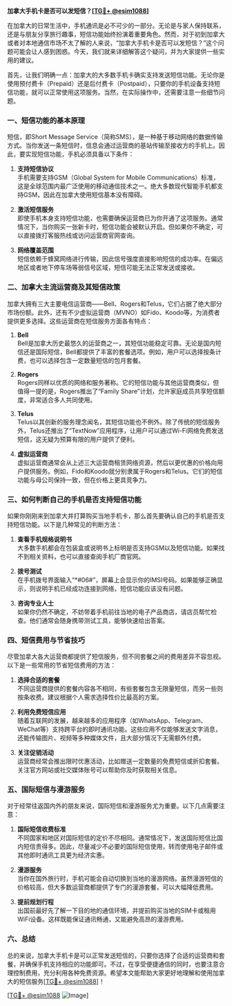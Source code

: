 **加拿大手机卡是否可以发短信？[[TG💪+ @esim1088](https://t.me/s/esim1088)]**

在加拿大的日常生活中，手机通讯是必不可少的一部分。无论是与家人保持联系，还是与朋友分享旅行趣事，短信功能始终扮演着重要角色。然而，对于初到加拿大或者对本地通信市场不太了解的人来说，“加拿大手机卡是否可以发短信？”这个问题可能会让人感到困惑。今天，我们就来详细解答这个疑问，并为大家提供一些实用的建议。

首先，让我们明确一点：加拿大的大多数手机卡确实支持发送短信功能。无论你是使用预付费卡（Prepaid）还是后付费卡（Postpaid），只要你的手机设备支持短信功能，就可以正常使用这项服务。当然，在实际操作中，还需要注意一些细节问题。

### **一、短信功能的基本原理**

短信，即Short Message Service（简称SMS），是一种基于移动网络的数据传输方式。当你发送一条短信时，信息会通过运营商的基站传输至接收方的手机上。因此，要实现短信功能，手机必须具备以下条件：

1. **支持短信协议**  
   手机需要支持GSM（Global System for Mobile Communications）标准，这是全球范围内最广泛使用的移动通信技术之一。绝大多数现代智能手机都支持GSM，因此在加拿大使用短信基本没有障碍。

2. **激活短信服务**  
   即使手机本身支持短信功能，也需要确保运营商已为你开通了这项服务。通常情况下，当你购买一张新卡时，短信功能会被默认开启。但如果你不确定，可以直接拨打客服热线或访问运营商官网查询。

3. **网络覆盖范围**  
   短信依赖于蜂窝网络进行传输，因此信号强度直接影响短信的成功率。在偏远地区或者地下停车场等弱信号区域，短信可能无法正常发送或接收。

### **二、加拿大主流运营商及其短信政策**

加拿大拥有三大主要电信运营商——Bell、Rogers和Telus，它们占据了绝大部分市场份额。此外，还有不少虚拟运营商（MVNO）如Fido、Koodo等，为消费者提供更多选择。这些运营商在短信服务方面各有特点：

1. **Bell**  
   Bell是加拿大历史最悠久的运营商之一，其短信功能稳定可靠。无论是国内短信还是国际短信，Bell都提供了丰富的套餐选项。例如，用户可以选择按条计费，也可以选择包含一定数量短信的包月套餐。

2. **Rogers**  
   Rogers同样以优质的网络和服务著称。它的短信功能与其他运营商类似，但值得一提的是，Rogers推出了“Family Share”计划，允许家庭成员共享短信额度，非常适合多人共同使用。

3. **Telus**  
   Telus以其创新的服务理念闻名，其短信功能也不例外。除了传统的短信服务外，Telus还推出了“TextNow”应用程序，让用户可以通过Wi-Fi网络免费发送短信，这无疑为预算有限的用户提供了便利。

4. **虚拟运营商**  
   虚拟运营商通常会从上述三大运营商租赁网络资源，然后以更优惠的价格向用户提供服务。例如，Fido和Koodo就分别隶属于Rogers和Telus。它们的短信功能与母公司保持一致，但在价格上更具竞争力。

### **三、如何判断自己的手机是否支持短信功能**

如果你刚刚来到加拿大并打算购买当地手机卡，那么首先要确认自己的手机是否支持短信功能。以下是几种常见的判断方法：

1. **查看手机规格说明书**  
   大多数手机都会在包装盒或说明书上标明是否支持GSM以及短信功能。如果找不到相关资料，也可以直接查阅手机厂商官网。

2. **拨号测试**  
   在手机拨号界面输入“*#06#”，屏幕上会显示你的IMSI号码。如果能够正确显示，则说明手机已经成功连接到网络，短信功能应该没有问题。

3. **咨询专业人士**  
   如果你仍然不确定，不妨带着手机前往当地的电子产品商店，请店员帮忙检查。他们通常会随身携带测试工具，能够快速给出答案。

### **四、短信费用与节省技巧**

尽管加拿大各大运营商都提供了短信服务，但不同套餐之间的费用差异不容忽视。以下是一些常用的节省短信费用的方法：

1. **选择合适的套餐**  
   不同运营商提供的套餐内容各不相同，有些套餐包含无限量短信，而另一些则按条收费。建议根据个人需求选择性价比最高的方案。

2. **利用免费短信应用**  
   随着互联网的发展，越来越多的应用程序（如WhatsApp、Telegram、WeChat等）支持跨平台的即时通讯功能。这些应用不仅能够发送文字消息，还能传输图片、视频等多种媒体文件，且大部分情况下无需额外付费。

3. **关注促销活动**  
   运营商经常会推出限时优惠活动，比如赠送一定数量的免费短信或折扣套餐。关注官方网站或社交媒体账号可以帮助你及时获取相关信息。

### **五、国际短信与漫游服务**

对于经常往返国内外的朋友来说，国际短信和漫游服务尤为重要。以下几点需要注意：

1. **国际短信收费标准**  
   不同国家和地区对国际短信的定价不尽相同。通常情况下，发送国际短信比国内短信贵得多。因此，尽量减少不必要的国际短信使用，转而使用电子邮件或其他即时通讯工具更为经济实惠。

2. **漫游服务**  
   当你在国外旅行时，手机可能会自动切换到当地的漫游网络。虽然漫游短信的价格较高，但大多数运营商都提供了专门的漫游套餐，可以大幅降低费用。

3. **提前规划行程**  
   出国前最好先了解一下目的地的通信环境，并提前购买当地的SIM卡或租用WiFi设备。这样既能保证通讯畅通，又能避免高昂的漫游费用。

### **六、总结**

总的来说，加拿大手机卡是可以正常发送短信的，只要你选择了合适的运营商和套餐，并确保手机支持相应的功能即可。不过，在享受便捷通信的同时，也要注意合理控制费用，充分利用各种免费资源。希望本文能帮助大家更好地理解和使用加拿大的短信服务[[TG💪+ @esim1088](https://t.me/s/esim1088)]！

[[TG💪+ @esim1088](https://t.me/s/esim1088) ![Image](https://i.postimg.cc/4NQfJmqS/Snipaste-2025-05-13-00-14-12.png)]